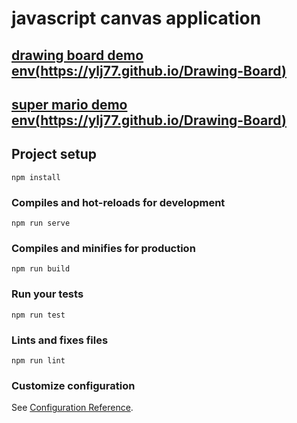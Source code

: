 # javascript canvas application

## [drawing board demo env(https://ylj77.github.io/Drawing-Board)](https://ylj77.github.io/Drawing-Board)
## [super mario demo env(https://ylj77.github.io/Drawing-Board)](https://ylj77.github.io/Drawing-Board/#/mario)

## Project setup
```
npm install
```

### Compiles and hot-reloads for development
```
npm run serve
```

### Compiles and minifies for production
```
npm run build
```

### Run your tests
```
npm run test
```

### Lints and fixes files
```
npm run lint
```

### Customize configuration
See [Configuration Reference](https://cli.vuejs.org/config/).
